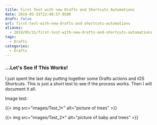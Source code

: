 ```yaml
---
title: First Test with new Drafts and Shortcuts Automations
date: 2019-05-31T22:48:57-0500
draft: false
url: first-test-with-new-drafts-and-shortcuts-automations
aliases:
  - 2019/05/31/first-test-with-new-drafts-and-shortcuts-automations
tags:
  - Drafts
categories:
  - Drafts
---
```


### ...Let's See if This Works!

I just spent the last day putting together some Drafts actions and iOS Shortcuts.  This is just a short test to see if the process works.  Then I will document it all.

<!--more-->

Image test:

{{< img src="images/Test_1*" alt="picture of trees" >}}

{{< img src="images/Test_2*" alt="picture of baby and trees" >}}
